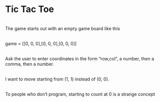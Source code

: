 # Tic Tac Toe

<br/>The game starts out with an empty game board like this

<br/>game = [[0, 0, 0],[0, 0, 0],[0, 0, 0]]

<br/>Ask the user to enter coordinates in the form “row,col”, a number, then a comma, then a number.

<br/>I want to move starting from (1, 1) instead of (0, 0).

<br/>To people who don’t program, starting to count at 0 is a strange concept
